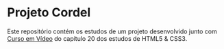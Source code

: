 # Projeto Cordel

<p>Este repositório contém os estudos de um projeto desenvolvido junto com <a href="https://cursoemvideo.com">Curso em Vídeo</a> do capítulo 20 dos estudos de HTML5 & CSS3.</p>